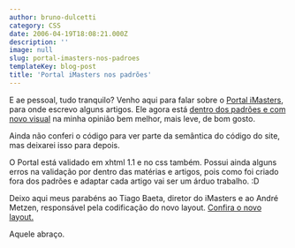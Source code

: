 ```yaml
---
author: bruno-dulcetti
category: CSS
date: 2006-04-19T18:08:21.000Z
description: ''
image: null
slug: portal-imasters-nos-padroes
templateKey: blog-post
title: 'Portal iMasters nos padrões'
---
```


E ae pessoal, tudo tranquilo?
Venho aqui para falar sobre o <a href="http://www.imasters.com.br">Portal iMasters</a>, para onde escrevo alguns artigos. Ele agora está <a href="http://www.maujor.com/blog/2006/04/19/imasters/">dentro dos padrões e com novo visual</a> na minha opinião bem melhor, mais leve, de bom gosto.

Ainda não conferi o código para ver parte da semântica do código do site, mas deixarei isso para depois.

O Portal está validado em xhtml 1.1 e no css também. Possui ainda alguns erros na validação por dentro das matérias e artigos, pois como foi criado fora dos padrões e adaptar cada artigo vai ser um árduo trabalho. :D

Deixo aqui meus parabéns ao Tiago Baeta, diretor do iMasters e ao André Metzen, responsável pela codificação do novo layout. <a href="http://www.imasters.com.br">Confira o novo layout.</a>

Aquele abraço.

